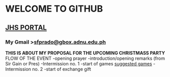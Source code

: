 # WELCOME TO GITHUB
## 	[JHS PORTAL](https://jhsportal.adnu.edu.ph/)
### My Gmail >sfprado@gbox.adnu.edu.ph
**THIS IS ABOUT MY PROPOSAL FOR THE UPCOMING CHRISTMASS PARTY**
FLOW OF THE EVENT
-opening prayer
-introduction/opening remarks (from Sir Gain or Pres)
-Intermission no. 1
-start of games
[suggested games](https://www.playpartyplan.com/25-christmas-party-games/)
-Intermission no. 2
-start of exchange gift
